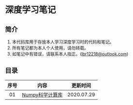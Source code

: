 # 深度学习笔记

## 简介

1. 本代码库用于存放本人学习深度学习时的代码和笔记。
2. 所有笔记都为本人个人使用，请勿转载。
3. 如笔记中有错误，请联系本人指正。(lbr12218@outlook.com)

## 目录

| 序号 |                             内容                             |  更新时间  |
| :--: | :----------------------------------------------------------: | :--------: |
|  01  | [Numpy科学计算库](https://github.com/12218/Deep-Learning-Notes/tree/master/Numpy) | 2020.07.29 |

